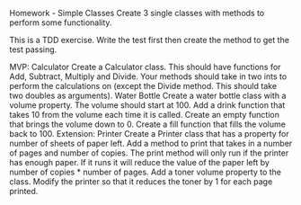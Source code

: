 Homework - Simple Classes
Create 3 single classes with methods to perform some functionality.

This is a TDD exercise. Write the test first then create the method to get the test passing.

MVP:
Calculator
Create a Calculator class. This should have functions for Add, Subtract, Multiply and Divide. Your methods should take in two ints to perform the calculations on (except the Divide method. This should take two doubles as arguments).
Water Bottle
Create a water bottle class with a volume property.
The volume should start at 100.
Add a drink function that takes 10 from the volume each time it is called.
Create an empty function that brings the volume down to 0.
Create a fill function that fills the volume back to 100.
Extension:
Printer
Create a Printer class that has a property for number of sheets of paper left.
Add a method to print that takes in a number of pages and number of copies.
The print method will only run if the printer has enough paper. If it runs it will reduce the value of the paper left by number of copies * number of pages.
Add a toner volume property to the class.
Modify the printer so that it reduces the toner by 1 for each page printed.
